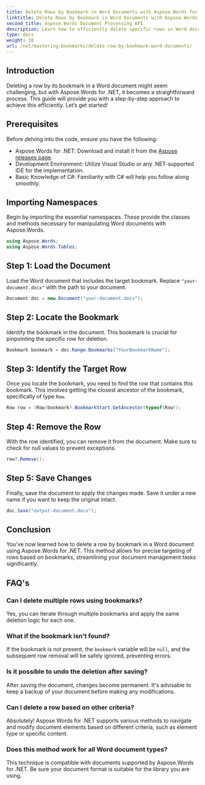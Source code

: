 ```yaml
---
title: Delete Rows by Bookmark in Word Documents with Aspose.Words for .NET
linktitle: Delete Rows by Bookmark in Word Documents with Aspose.Words for .NET
second_title: Aspose.Words Document Processing API
description: Learn how to efficiently delete specific rows in Word documents by utilizing bookmarks with Aspose.Words for .NET. This step-by-step guide covers loading documents.
type: docs
weight: 10
url: /net/mastering-bookmarks/delete-row-by-bookmark-word-documents/
---
```

## Introduction

Deleting a row by its bookmark in a Word document might seem challenging, but with Aspose.Words for .NET, it becomes a straightforward process. This guide will provide you with a step-by-step approach to achieve this efficiently. Let’s get started!

## Prerequisites

Before delving into the code, ensure you have the following:

- Aspose.Words for .NET: Download and install it from the [Aspose releases page](https://releases.aspose.com/words/net/).
- Development Environment: Utilize Visual Studio or any .NET-supported IDE for the implementation.
- Basic Knowledge of C#: Familiarity with C# will help you follow along smoothly.

## Importing Namespaces

Begin by importing the essential namespaces. These provide the classes and methods necessary for manipulating Word documents with Aspose.Words.

```csharp
using Aspose.Words;
using Aspose.Words.Tables;
```

## Step 1: Load the Document

Load the Word document that includes the target bookmark. Replace `"your-document.docx"` with the path to your document.

```csharp
Document doc = new Document("your-document.docx");
```

## Step 2: Locate the Bookmark

Identify the bookmark in the document. This bookmark is crucial for pinpointing the specific row for deletion.

```csharp
Bookmark bookmark = doc.Range.Bookmarks["YourBookmarkName"];
```

## Step 3: Identify the Target Row

Once you locate the bookmark, you need to find the row that contains this bookmark. This involves getting the closest ancestor of the bookmark, specifically of type `Row`.

```csharp
Row row = (Row)bookmark?.BookmarkStart.GetAncestor(typeof(Row));
```

## Step 4: Remove the Row

With the row identified, you can remove it from the document. Make sure to check for null values to prevent exceptions.

```csharp
row?.Remove();
```

## Step 5: Save Changes

Finally, save the document to apply the changes made. Save it under a new name if you want to keep the original intact.

```csharp
doc.Save("output-document.docx");
```

## Conclusion

You've now learned how to delete a row by bookmark in a Word document using Aspose.Words for .NET. This method allows for precise targeting of rows based on bookmarks, streamlining your document management tasks significantly.

## FAQ's

### Can I delete multiple rows using bookmarks?

Yes, you can iterate through multiple bookmarks and apply the same deletion logic for each one.

### What if the bookmark isn't found?

If the bookmark is not present, the `bookmark` variable will be `null`, and the subsequent row removal will be safely ignored, preventing errors.

### Is it possible to undo the deletion after saving?

After saving the document, changes become permanent. It's advisable to keep a backup of your document before making any modifications.

### Can I delete a row based on other criteria?

Absolutely! Aspose.Words for .NET supports various methods to navigate and modify document elements based on different criteria, such as element type or specific content.

### Does this method work for all Word document types?

This technique is compatible with documents supported by Aspose.Words for .NET. Be sure your document format is suitable for the library you are using.
